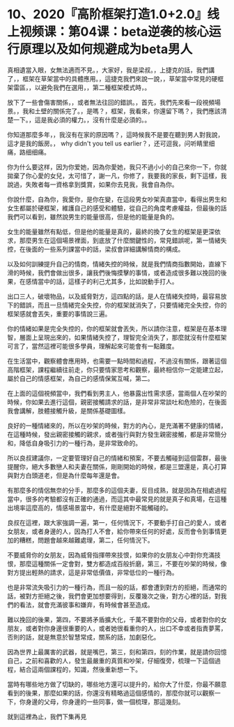 # 10、2020『高阶框架打造1.0+2.0』线上视频课：第04课：beta逆袭的核心运行原理以及如何规避成为beta男人

真相遺當入眼，女無法適而不見。，大家好，我是梁叔。，上捷克的話，我們講了，，框架在草架當中的具體應用。，這捷克我們來說一說，，草架當中常見的硬框架雷區，，以避免我們在選用，，第二種框架模式時，。

放下了一些會傷害關係，，或者無法往回的錯誤。，首先，我們先來看一段視頻場景。，我和土壁的關係完了。，是嗎？，框架，我看來，你還留下嗎？，我們應該清楚一下。，這是我必須的權力。，沒有什麼是必須的。。

你知道那麼多年，，我沒有在家的原因嗎？，這時候我不是要在聽到男人對我說，這才是我的飯房。， why didn't you tell us earlier？，还可逗我，问听睛里细痛，路细细痛。

你为什么要这样，因为你爱她，因為你愛她，我只不過小小的自己來你一下，你就拋棄了你心愛的女兒，太可惜了，謝一凡，你修了，我要我的家長，剩下這樣，我說過，失敗者每一資格拿到獎賞，如果你去見我，我會自為你。

你說什麼，自為你，我愛你，是你在變，在這段男女吵架真直當中，看得出男生和女生都屬於硬框架，維護自己的感受和體驗，從自己的角度考慮權益，但最後的話我們可以看到，雖然說男生的能量很高，但是他的能量是負的。

女生的能量雖然有點低，但是他的能量是真的，最終的換了女生的框架是更深依求，那麼男生在這個場景裡面，到底放了什麼關鍵性的，常見錯誤呢，第一情緒失控，在後面的一些系列課當中的話，梁叔會詳細講解情商的構成。

以及如何訓練提升自己的情商，情緒失控的時候，就是我們情商指數開始，直線下滑的時候，我們會做出很多，讓我們後悔摸擊的事情，或者造成很多難以挽回的後果，在感情當中的話，這樣子的利己尤其多，比如說動手打人。

出口三人，破壞物品，以及威脅對方，這四點的話，是人在情緒失控時，最容易放下的錯誤，而且一旦情緒完全失控，你的框架就消失了，只要情緒完全失控，你的框架感就會丟失，重要的事情說三遍。

你的情緒如果是完全失控的，你的框架就會丟失，所以請你注意，框架是在基本理智，層面上呈現出來的，如果情緒失控了，理智完全消失了，那麼就沒有什麼框架可言了，當然這裡可能很多學員，理解起來可能會有一點難度。

在生活當中，觀察體會應用時，也需要一點時間和過程，不過沒有關係，跟著這個高階框架，課程繼續往前走，你只要情家思考和觀察，最終相信你一定能建立起，屬於自己的情感框架，為自己的感情保駕互喊，第二。

在上面的這個視頻當中，我們看到男主人，他暴露出性需求感，當兩個人在吵架的時候，你如果去進行這個，親密接觸請求的話，是非常非常談吐和危險的，在後面我會講解，肢體接觸升級，是關係基礎圖樣。

良好的一種情緒來的，所以在吵架的時候，對方的內心，是充滿著不健康的情緒，在這種時候，發出親密接觸的親求，或者強行與對方發生親密接觸，都是非常簡分和，降低自身吸引力的一種行為，是非常致命的。

所以良叔建議你，一定要管理好自己的情緒和預案，不要去觸碰到這個雷群，最後提醒你，絕大多數戀人和夫妻在關係，剛剛開始的時候，都是三盟還是，真心打算與對方白頭道老，但是為什麼每年還是會。

有那麼多的情侶無奈的分手，那麼多的這個夫妻，反目成熟，就是因為在相處過程當中，很多的考驗都沒有正確的通過，而這其中最常見的就是真子和真場，在這種出境率這麼高的，情感場景當中，有什麼是絕對不能觸碰的。

良叔在這裡，跟大家強調一遍，第一，任何情況下，不要動手打自己的愛人，或者女朋友，或者身邊的人，因為打人不會，給你帶來任何的好處，反而會令到事情更加的糟糕，問題會越來越難處理，第二，任何情況下。

不要威脅你的女朋友，因為威脅指揮帶來技恨，如果你的女朋友心中對你充滿技恨，那麼這種關係一定會對，雙方都造成百般折磨，第三，不要在吵架的時候，像對方提出輕熱的請求，這是非常低價值，非常低位的一種行為。

也是非常流失吸引力的一種行為，而且一般的話，都會遭到對方的拒絕，而通常的話，被對方拒絕之後，我們會更加想要得到，反覆幾次之後，對方心裡的話，對我們的看法，就會充滿彼事和嫌弃，有時候會甚至造成。

難以挽回的後果，第四，不要將矛盾擴大化，千萬不要對你的父母，或者對你的女朋友，或者對你身邊很重要的人，或者她很看重你的人，出口不幸或者指責夢罵，否則的話，就是無意於智慧常成，關系的話，加劇惡化。

因為世界上最厲害的武器，就是嘴巴，第三，刻和第四，刻的作業，就是請你回憶自己，之前和喜歡的人，發生最嚴重的真質和吵架，仔細復旁，梳理一下這個過程，結合這兩個課程的，知識，然後重新想一下。

當時有哪些地方做了切缺的，哪些地方還可以提升的，給你大了什麼，你最不願意看到的後果，那麼如果的話，你還沒有精略過這個感情的，那麼你就可以觀察一下，你身邊的父母，你身邊的一些同事，做一個梳理，那這幾刻。

就到這裡為止，我們下集再見